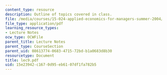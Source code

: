 ```yaml
---
content_type: resource
description: Outline of topics covered in class.
file: /media/courses/15-024-applied-economics-for-managers-summer-2004/15e23942c1670d95eb6107df1fa782b5_lec9.pdf
file_type: application/pdf
learning_resource_types:
- Lecture Notes
ocw_type: OCWFile
parent_title: Lecture Notes
parent_type: CourseSection
parent_uid: 08613774-0683-4715-72bd-b1a0683d8b30
resourcetype: Document
title: lec9.pdf
uid: 15e23942-c167-0d95-eb61-07df1fa782b5
---
```

